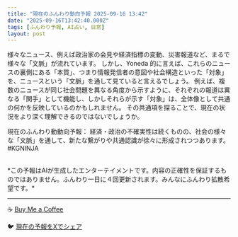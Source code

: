 ```yaml
---
title: "現在のふんわり動向予報 2025-09-16 13:42"
date: "2025-09-16T13:42:40.000Z"
tags: [ふんわり予報, AI占い, 日常]
layout: post
---
```


様々なニュース、例えば政治家の会見や経済指標の変動、災害報道など、まるで様々な「文脈」が流れています。  しかし、Yoneda 的に言えば、これらのニュースの裏側にある「本質」、つまり情報発信者の意図や社会構造といった「対象」を、ニュースという「文脈」を通して見ていると言えるでしょう。  例えば、複数のニュースが同じ社会問題を異なる角度から示すように、それぞれの報道は異なる「関手」として機能し、しかしそれらが示す「対象」は、全体像として共通の何かを反映しているのかもしれません。  その共通項を探ることで、現在の状況をより深く理解できるのではないでしょうか。


現在のふんわり動動向予報：
経済・政治の不確実性は続くものの、社会の様々な「文脈」を通して、新たな繋がりや共通認識が徐々に形成されつつあります。#KGNINJA

<br>
*この予報はAIが生成したエンターテイメントです。内容の正確性を保証するものではありません。ふんわり一日に４回更新されます。みんなにふんわり拡散希望です。*

---
☕️ [Buy Me a Coffee](https://www.buymeacoffee.com/kgninja)

🐦 [現在の予報をXでシェア](https://twitter.com/intent/tweet?text=%E7%8F%BE%E5%9C%A8%E3%81%AE%E3%81%B5%E3%82%93%E3%82%8F%E3%82%8A%E4%BA%88%E5%A0%B1%3A%20%E3%80%8C%E6%A7%98%E3%80%85%E3%81%AA%E3%83%8B%E3%83%A5%E3%83%BC%E3%82%B9%E3%80%81%E4%BE%8B%E3%81%88%E3%81%B0%E6%94%BF%E6%B2%BB%E5%AE%B6%E3%81%AE%E4%BC%9A%E8%A6%8B%E3%82%84%E7%B5%8C%E6%B8%88%E6%8C%87%E6%A8%99%E3%81%AE%E5%A4%89%E5%8B%95%E3%80%81%E7%81%BD%E5%AE%B3%E5%A0%B1%E9%81%93%E3%81%AA%E3%81%A9%E3%80%81%E3%81%BE%E3%82%8B%E3%81%A7%E6%A7%98%E3%80%85%E3%81%AA%E3%80%8C%E6%96%87%E8%84%88%E3%80%8D%E3%81%8C%E6%B5%81%E3%82%8C%E3%81%A6%E3%81%84%E3%81%BE%E3%81%99%E3%80%82%E3%80%8D%23KGNINJA%20%E7%B6%9A%E3%81%8D%E3%81%AF%E3%83%96%E3%83%AD%E3%82%B0%E3%81%A7%EF%BC%81%F0%9F%91%87&url=https%3A%2F%2Fkg-ninja.github.io%2FFunwariyoso%2F)

